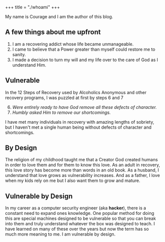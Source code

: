 +++
title = "./whoami"
+++

My name is Courage and I am the author of this blog.

## A few things about me upfront

1. I am a recovering addict whose life became unmanageable.
2. I came to believe that a Power greater than myself could restore me to sanity.
3. I made a decision to turn my will and my life over to the care of God as I understand Him.

## Vulnerable

In the 12 Steps of Recovery used by Alcoholics Anonymous and other recovery programs, I was puzzled at first by steps 6 and 7

6. _Were entirely ready to have God remove all these defects of character._
7. _Humbly asked Him to remove our shortcomings._

I have met many individuals in recovery with amazing lengths of sobriety, but I haven't met a single human being without defects of character and shortcomings.

## By Design

The religion of my childhood taught me that a Creator God created humans in order to love them and for them to know this love. As an adult in recovery, this love story has become more than words in an old book. As a husband, I understand that love grows as vulnerability increases. And as a father, I love when my kids rely on me but I also want them to grow and mature.

## Vulnerable by Design

In my career as a computer security engineer (aka **hacker**), there is a constant need to expand ones knowledge. One popular method for doing this are special machines designed to be vulnerable so that you can break into them and truly understand whatever the box was designed to teach. I have learned on many of these over the years but now the term has so much more meaning to me. I am vulnerable by design.
